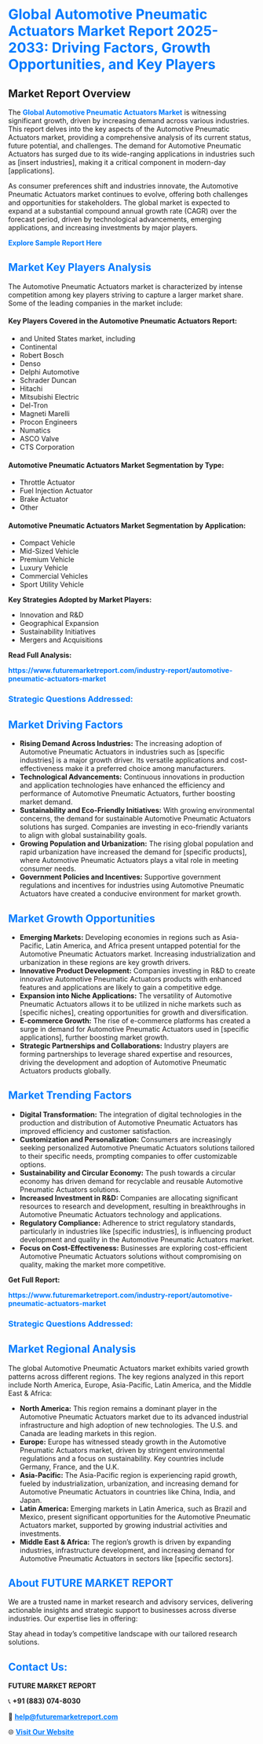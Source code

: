 <h1 style="color: #007BFF;">Global Automotive Pneumatic Actuators Market Report 2025-2033: Driving Factors, Growth Opportunities, and Key Players</h1>

<section id="overview">
<h2>Market Report Overview</h2>
<p>The <a href="https://www.futuremarketreport.com/industry-report/automotive-pneumatic-actuators-market" style="color: #007BFF; text-decoration: none;"><strong>Global Automotive Pneumatic Actuators Market</strong></a> is witnessing significant growth, driven by increasing demand across various industries. This report delves into the key aspects of the Automotive Pneumatic Actuators market, providing a comprehensive analysis of its current status, future potential, and challenges. The demand for Automotive Pneumatic Actuators has surged due to its wide-ranging applications in industries such as [insert industries], making it a critical component in modern-day [applications].</p>
<p>As consumer preferences shift and industries innovate, the Automotive Pneumatic Actuators market continues to evolve, offering both challenges and opportunities for stakeholders. The global market is expected to expand at a substantial compound annual growth rate (CAGR) over the forecast period, driven by technological advancements, emerging applications, and increasing investments by major players.</p>
</section>

<section id="overview">
<p><a href="https://www.futuremarketreport.com/request-sample/reportId=90841" style="color: #007BFF; text-decoration: none;"><strong>Explore Sample Report Here</strong></a></p>
</section>

<section id="key-players">
<h2 style="color: #007BFF;">Market Key Players Analysis</h2>
<p>The Automotive Pneumatic Actuators market is characterized by intense competition among key players striving to capture a larger market share. Some of the leading companies in the market include:</p>
<h4>Key Players Covered in the Automotive Pneumatic Actuators Report:</h4>
<ul><li>and United States market, including</li><li>Continental</li><li>Robert Bosch</li><li>Denso</li><li>Delphi Automotive</li><li>Schrader Duncan</li><li>Hitachi</li><li>Mitsubishi Electric</li><li>Del-Tron</li><li>Magneti Marelli</li><li>Procon Engineers</li><li>Numatics</li><li>ASCO Valve</li><li>CTS Corporation</li></ul>
<h4>Automotive Pneumatic Actuators Market Segmentation by Type:</h4>
<ul><li>Throttle Actuator</li><li>Fuel Injection Actuator</li><li>Brake Actuator</li><li>Other</li></ul>

<h4>Automotive Pneumatic Actuators Market Segmentation by Application:</h4>
<ul><li>Compact Vehicle</li><li>Mid-Sized Vehicle</li><li>Premium Vehicle</li><li>Luxury Vehicle</li><li>Commercial Vehicles</li><li>Sport Utility Vehicle</li></ul>
<p><strong>Key Strategies Adopted by Market Players:</strong></p>
<ul>
<li>Innovation and R&D</li>
<li>Geographical Expansion</li>
<li>Sustainability Initiatives</li>
<li>Mergers and Acquisitions</li>
</ul>
</section>

<section>
<p><strong>Read Full Analysis: </strong></p><a href="https://www.futuremarketreport.com/industry-report/automotive-pneumatic-actuators-market" style="color: #007BFF; text-decoration: none;"><strong>https://www.futuremarketreport.com/industry-report/automotive-pneumatic-actuators-market</strong></a>
<h3 style="color: #007BFF;">Strategic Questions Addressed:</h3>
</section>

<section id="driving-factors">
<h2 style="color: #007BFF;">Market Driving Factors</h2>
<ul>
<li><strong>Rising Demand Across Industries:</strong> The increasing adoption of Automotive Pneumatic Actuators in industries such as [specific industries] is a major growth driver. Its versatile applications and cost-effectiveness make it a preferred choice among manufacturers.</li>
<li><strong>Technological Advancements:</strong> Continuous innovations in production and application technologies have enhanced the efficiency and performance of Automotive Pneumatic Actuators, further boosting market demand.</li>
<li><strong>Sustainability and Eco-Friendly Initiatives:</strong> With growing environmental concerns, the demand for sustainable Automotive Pneumatic Actuators solutions has surged. Companies are investing in eco-friendly variants to align with global sustainability goals.</li>
<li><strong>Growing Population and Urbanization:</strong> The rising global population and rapid urbanization have increased the demand for [specific products], where Automotive Pneumatic Actuators plays a vital role in meeting consumer needs.</li>
<li><strong>Government Policies and Incentives:</strong> Supportive government regulations and incentives for industries using Automotive Pneumatic Actuators have created a conducive environment for market growth.</li>
</ul>
</section>

<section id="growth-opportunities">
<h2 style="color: #007BFF;">Market Growth Opportunities</h2>
<ul>
<li><strong>Emerging Markets:</strong> Developing economies in regions such as Asia-Pacific, Latin America, and Africa present untapped potential for the Automotive Pneumatic Actuators market. Increasing industrialization and urbanization in these regions are key growth drivers.</li>
<li><strong>Innovative Product Development:</strong> Companies investing in R&D to create innovative Automotive Pneumatic Actuators products with enhanced features and applications are likely to gain a competitive edge.</li>
<li><strong>Expansion into Niche Applications:</strong> The versatility of Automotive Pneumatic Actuators allows it to be utilized in niche markets such as [specific niches], creating opportunities for growth and diversification.</li>
<li><strong>E-commerce Growth:</strong> The rise of e-commerce platforms has created a surge in demand for Automotive Pneumatic Actuators used in [specific applications], further boosting market growth.</li>
<li><strong>Strategic Partnerships and Collaborations:</strong> Industry players are forming partnerships to leverage shared expertise and resources, driving the development and adoption of Automotive Pneumatic Actuators products globally.</li>
</ul>
</section>

<section id="trending-factors">
<h2 style="color: #007BFF;">Market Trending Factors</h2>
<ul>
<li><strong>Digital Transformation:</strong> The integration of digital technologies in the production and distribution of Automotive Pneumatic Actuators has improved efficiency and customer satisfaction.</li>
<li><strong>Customization and Personalization:</strong> Consumers are increasingly seeking personalized Automotive Pneumatic Actuators solutions tailored to their specific needs, prompting companies to offer customizable options.</li>
<li><strong>Sustainability and Circular Economy:</strong> The push towards a circular economy has driven demand for recyclable and reusable Automotive Pneumatic Actuators solutions.</li>
<li><strong>Increased Investment in R&D:</strong> Companies are allocating significant resources to research and development, resulting in breakthroughs in Automotive Pneumatic Actuators technology and applications.</li>
<li><strong>Regulatory Compliance:</strong> Adherence to strict regulatory standards, particularly in industries like [specific industries], is influencing product development and quality in the Automotive Pneumatic Actuators market.</li>
<li><strong>Focus on Cost-Effectiveness:</strong> Businesses are exploring cost-efficient Automotive Pneumatic Actuators solutions without compromising on quality, making the market more competitive.</li>
</ul>
</section>

<section>
<p><strong>Get Full Report: </strong></p><a href="https://www.futuremarketreport.com/industry-report/automotive-pneumatic-actuators-market" style="color: #007BFF; text-decoration: none;"><strong>https://www.futuremarketreport.com/industry-report/automotive-pneumatic-actuators-market</strong></a>
<h3 style="color: #007BFF;">Strategic Questions Addressed:</h3>
</section>


<section id="regional-analysis">
<h2 style="color: #007BFF;">Market Regional Analysis</h2>
<p>The global Automotive Pneumatic Actuators market exhibits varied growth patterns across different regions. The key regions analyzed in this report include North America, Europe, Asia-Pacific, Latin America, and the Middle East & Africa:</p>
<ul>
<li><strong>North America:</strong> This region remains a dominant player in the Automotive Pneumatic Actuators market due to its advanced industrial infrastructure and high adoption of new technologies. The U.S. and Canada are leading markets in this region.</li>
<li><strong>Europe:</strong> Europe has witnessed steady growth in the Automotive Pneumatic Actuators market, driven by stringent environmental regulations and a focus on sustainability. Key countries include Germany, France, and the U.K.</li>
<li><strong>Asia-Pacific:</strong> The Asia-Pacific region is experiencing rapid growth, fueled by industrialization, urbanization, and increasing demand for Automotive Pneumatic Actuators in countries like China, India, and Japan.</li>
<li><strong>Latin America:</strong> Emerging markets in Latin America, such as Brazil and Mexico, present significant opportunities for the Automotive Pneumatic Actuators market, supported by growing industrial activities and investments.</li>
<li><strong>Middle East & Africa:</strong> The region’s growth is driven by expanding industries, infrastructure development, and increasing demand for Automotive Pneumatic Actuators in sectors like [specific sectors].</li>
</ul>
</section>

<footer>
<h2 style="color: #007BFF;">About FUTURE MARKET REPORT</h2>
<p>We are a trusted name in market research and advisory services, delivering actionable insights and strategic support to businesses across diverse industries. Our expertise lies in offering:</p>

<p>Stay ahead in today’s competitive landscape with our tailored research solutions.</p>

<h2 style="color: #007BFF;">Contact Us:</h2>
<p><strong>FUTURE MARKET REPORT</strong></p>
<p>📞 <strong>+91 (883) 074-8030</strong></p>
<p>📧 <strong><a href="mailto:help@futuremarketreport.com" style="color: #007BFF;">help@futuremarketreport.com</a></strong></p>
<p>🌐 <strong><a href="https://www.futuremarketreport.com/" style="color: #007BFF;">Visit Our Website</a></strong></p>
</footer>